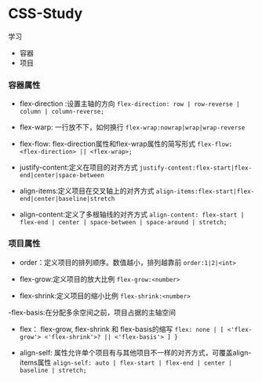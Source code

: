 # CSS-Study
学习

- 容器
- 项目


### 容器属性
- flex-direction :设置主轴的方向
`flex-direction: row | row-reverse | column | column-reverse;`

- flex-warp: 一行放不下，如何换行
`flex-wrap:nowrap|wrap|wrap-reverse`

- flex-flow: flex-direction属性和flex-wrap属性的简写形式
`flex-flow: <flex-direction> || <flex-wrap>; `

- justify-content:定义在项目的对齐方式
`justify-content:flex-start|flex-end|center|space-between`

- align-items:定义项目在交叉轴上的对齐方式
`align-items:flex-start|flex-end|center|baseline|stretch`

- align-content:定义了多根轴线的对齐方式
`align-content: flex-start | flex-end | center | space-between | space-around | stretch;`


### 项目属性
- order：定义项目的排列顺序。数值越小，排列越靠前
`order:1|2|<int>`

- flex-grow:定义项目的放大比例
`flex-grow:<number>`

- flex-shrink:定义项目的缩小比例
`flex-shrink:<number>`

-flex-basis:在分配多余空间之前，项目占据的主轴空间

- flex： flex-grow, flex-shrink 和 flex-basis的缩写
`flex: none | [ <'flex-grow'> <'flex-shrink'>? || <'flex-basis'> ]
} `

- align-self: 属性允许单个项目有与其他项目不一样的对齐方式，可覆盖align-items属性
`align-self: auto | flex-start | flex-end | center | baseline | stretch;`



